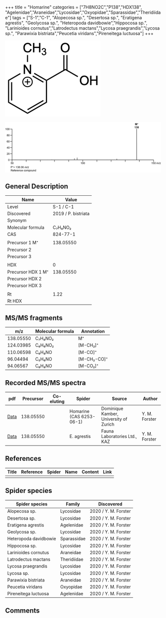 +++
title = "Homarine"
categories = ["7H8NO2C","P138","HDX138",
"Agelenidae","Araneidae","Lycosidae","Oxyopidae","Sparassidae","Theridiidae"]
tags = ["S-1","C-1",
"Alopecosa sp.",
"Desertosa sp.",
"Eratigena agrestis",
"Geolycosa sp.",
"Heteropoda davidbowie","Hippocosa sp.",
"Larinioides cornutus","Latrodectus mactans","Lycosa praegrandis","Lycosa sp.",
"Parawixia bistriata","Peucetia viridans","Pireneitega luctuosa"]
+++

![](/img/Homarine.png)

![](/img_MSMS/138_Homarine.png)

## General Description

| Name               | Value               |
|--------------------|---------------------|
| Level              | S-1 / C-1           |
| Discovered         | 2019 / P. bistriata |
| Synonym            |                     |
| Molecular formula  | C₇H₈NO₂             |
| CAS                | 824-77-1            |
|                    |                     |
| Precursor 1  M⁺    | 138.05550           |
| Precursor 2        |                     |
| Precursor 3        |                     |
|                    |                     |
| HDX                | 0                   |
| Precursor HDX 1 M⁺ | 138.05550           |
| Precursor HDX 2    |                     |
| Precursor HDX 3    |                     |
|                    |                     |
| Rt                 | 1.22                |
| Rt HDX             |                     |

## MS/MS fragments

| m/z       | Molecular formula | Annotation  |
|-----------|-------------------|-------------|
| 138.05550 | C₇H₈NO₂           | M⁺          |
| 124.03985 | C₆H₆NO₂           | [M-CH₂]⁺    |
| 110.06598 | C₆H₈NO            | [M-CO]⁺     |
| 96.04494  | C₅H₆NO            | [M-CH₂-CO]⁺ |
| 94.06567  | C₆H₈NO            | [M-CO₂]⁺    |

## Recorded MS/MS spectra

| pdf                                | Precursor | Co-eluting | Spider                   | Source                                 | Author        |
|------------------------------------|-----------|------------|--------------------------|----------------------------------------|---------------|
| [Data](/pdf/138_Homarine_1-22.pdf) | 138.05550 |            | Homarine (CAS 6253-06-1) | Dominique Kamber, University of Zurich | Y. M. Forster |
| [Data](/pdf/E-agrestis/138_Homarine_Ea.pdf) | 138.05550 |            | E. agrestis | Fauna Laboratories Ltd., KAZ | Y. M. Forster |

## References

| Title | Reference | Spider | Name | Content | Link |
|-------|-----------|--------|------|---------|------|
|       |           |        |      |         |      |

## Spider species

| Spider species        | Family      | Discovered           |
|-----------------------|-------------|----------------------|
| Alopecosa sp.         | Lycosidae   | 2020 / Y. M. Forster |
| Desertosa sp.         | Lycosidae   | 2020 / Y. M. Forster |
| Eratigena agrestis    | Agelenidae  | 2020 / Y. M. Forster |
| Geolycosa sp.         | Lycosidae   | 2020 / Y. M. Forster |
| Heteropoda davidbowie | Sparassidae | 2020 / Y. M. Forster |
| Hippocosa sp.         | Lycosidae   | 2020 / Y. M. Forster |
| Larinioides cornutus  | Araneidae   | 2020 / Y. M. Forster |
| Latrodectus mactans   | Theridiidae | 2020 / Y. M. Forster |
| Lycosa praegrandis    | Lycosidae   | 2020 / Y. M. Forster |
| Lycosa sp.            | Lycosidae   | 2020 / Y. M. Forster |
| Parawixia bistriata   | Araneidae   | 2020 / Y. M. Forster |
| Peucetia viridans     | Oxyopidae   | 2020 / Y. M. Forster |
| Pireneitega luctuosa  | Agelenidae  | 2020 / Y. M. Forster |

## Comments